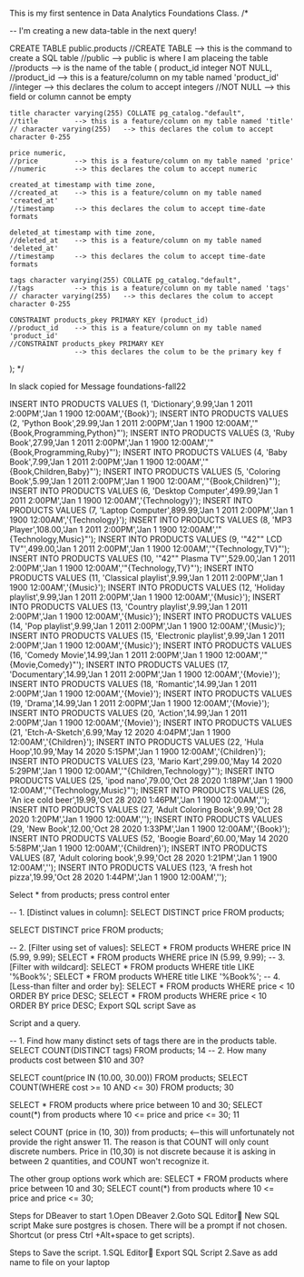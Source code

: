 This is my first sentence in Data Analytics Foundations Class.
/*

-- I'm creating a new data-table in the next query!

CREATE TABLE public.products
	//CREATE TABLE	--> this is the command to create a SQL table
	//public 		--> public is where I am placeing the table
	//products 		--> is the name of the table
(
    product_id integer NOT NULL,
    //product_id	--> this is a feature/column on my table named 'product_id'
    //integer		--> this declares the colum to accept integers
    //NOT NULL		--> this field or column cannot be empty

    title character varying(255) COLLATE pg_catalog."default",
    //title			--> this is a feature/column on my table named 'title'
    // character varying(255)	--> this declares the colum to accept character 0-255

    price numeric,
    //price			--> this is a feature/column on my table named 'price'
    //numeric		--> this declares the colum to accept numeric

    created_at timestamp with time zone,
    //created_at	--> this is a feature/column on my table named 'created_at'
    //timestamp		--> this declares the colum to accept time-date formats

    deleted_at timestamp with time zone,
    //deleted_at	--> this is a feature/column on my table named 'deleted_at'
    //timestamp		--> this declares the colum to accept time-date formats

    tags character varying(255) COLLATE pg_catalog."default",
    //tags			--> this is a feature/column on my table named 'tags'
    // character varying(255)	--> this declares the colum to accept character 0-255

    CONSTRAINT products_pkey PRIMARY KEY (product_id)
    //product_id	--> this is a feature/column on my table named 'product_id'
    //CONSTRAINT products_pkey PRIMARY KEY		
    				--> this declares the colum to be the primary key f
);
*/

In slack copied for Message foundations-fall22


INSERT INTO PRODUCTS VALUES (1, 'Dictionary',9.99,'Jan  1 2011  2:00PM','Jan  1 1900 12:00AM','{Book}');
INSERT INTO PRODUCTS VALUES (2, 'Python Book',29.99,'Jan  1 2011  2:00PM','Jan  1 1900 12:00AM','"{Book,Programming,Python}"');
INSERT INTO PRODUCTS VALUES (3, 'Ruby Book',27.99,'Jan  1 2011  2:00PM','Jan  1 1900 12:00AM','"{Book,Programming,Ruby}"');
INSERT INTO PRODUCTS VALUES (4, 'Baby Book',7.99,'Jan  1 2011  2:00PM','Jan  1 1900 12:00AM','"{Book,Children,Baby}"');
INSERT INTO PRODUCTS VALUES (5, 'Coloring Book',5.99,'Jan  1 2011  2:00PM','Jan  1 1900 12:00AM','"{Book,Children}"');
INSERT INTO PRODUCTS VALUES (6, 'Desktop Computer',499.99,'Jan  1 2011  2:00PM','Jan  1 1900 12:00AM','{Technology}');
INSERT INTO PRODUCTS VALUES (7, 'Laptop Computer',899.99,'Jan  1 2011  2:00PM','Jan  1 1900 12:00AM','{Technology}');
INSERT INTO PRODUCTS VALUES (8, 'MP3 Player',108.00,'Jan  1 2011  2:00PM','Jan  1 1900 12:00AM','"{Technology,Music}"');
INSERT INTO PRODUCTS VALUES (9, '"42"" LCD TV"',499.00,'Jan  1 2011  2:00PM','Jan  1 1900 12:00AM','"{Technology,TV}"');
INSERT INTO PRODUCTS VALUES (10, '"42"" Plasma TV"',529.00,'Jan  1 2011  2:00PM','Jan  1 1900 12:00AM','"{Technology,TV}"');
INSERT INTO PRODUCTS VALUES (11, 'Classical playlist',9.99,'Jan  1 2011  2:00PM','Jan  1 1900 12:00AM','{Music}');
INSERT INTO PRODUCTS VALUES (12, 'Holiday playlist',9.99,'Jan  1 2011  2:00PM','Jan  1 1900 12:00AM','{Music}');
INSERT INTO PRODUCTS VALUES (13, 'Country playlist',9.99,'Jan  1 2011  2:00PM','Jan  1 1900 12:00AM','{Music}');
INSERT INTO PRODUCTS VALUES (14, 'Pop playlist',9.99,'Jan  1 2011  2:00PM','Jan  1 1900 12:00AM','{Music}');
INSERT INTO PRODUCTS VALUES (15, 'Electronic playlist',9.99,'Jan  1 2011  2:00PM','Jan  1 1900 12:00AM','{Music}');
INSERT INTO PRODUCTS VALUES (16, 'Comedy Movie',14.99,'Jan  1 2011  2:00PM','Jan  1 1900 12:00AM','"{Movie,Comedy}"');
INSERT INTO PRODUCTS VALUES (17, 'Documentary',14.99,'Jan  1 2011  2:00PM','Jan  1 1900 12:00AM','{Movie}');
INSERT INTO PRODUCTS VALUES (18, 'Romantic',14.99,'Jan  1 2011  2:00PM','Jan  1 1900 12:00AM','{Movie}');
INSERT INTO PRODUCTS VALUES (19, 'Drama',14.99,'Jan  1 2011  2:00PM','Jan  1 1900 12:00AM','{Movie}');
INSERT INTO PRODUCTS VALUES (20, 'Action',14.99,'Jan  1 2011  2:00PM','Jan  1 1900 12:00AM','{Movie}');
INSERT INTO PRODUCTS VALUES (21, 'Etch-A-Sketch',6.99,'May 12 2020  4:04PM','Jan  1 1900 12:00AM','{Children}');
INSERT INTO PRODUCTS VALUES (22, 'Hula Hoop',10.99,'May 14 2020  5:15PM','Jan  1 1900 12:00AM','{Children}');
INSERT INTO PRODUCTS VALUES (23, 'Mario Kart',299.00,'May 14 2020  5:29PM','Jan  1 1900 12:00AM','"{Children,Technology}"');
INSERT INTO PRODUCTS VALUES (25, 'ipod nano',79.00,'Oct 28 2020  1:18PM','Jan  1 1900 12:00AM','"{Technology,Music}"');
INSERT INTO PRODUCTS VALUES (26, 'An ice cold beer',19.99,'Oct 28 2020  1:46PM','Jan  1 1900 12:00AM','');
INSERT INTO PRODUCTS VALUES (27, 'Adult Coloring Book',9.99,'Oct 28 2020  1:20PM','Jan  1 1900 12:00AM','');
INSERT INTO PRODUCTS VALUES (29, 'New Book',12.00,'Oct 28 2020  1:33PM','Jan  1 1900 12:00AM','{Book}');
INSERT INTO PRODUCTS VALUES (52, 'Boogie Board',60.00,'May 14 2020  5:58PM','Jan  1 1900 12:00AM','{Children}');
INSERT INTO PRODUCTS VALUES (87, 'Adult coloring book',9.99,'Oct 28 2020  1:21PM','Jan  1 1900 12:00AM','');
INSERT INTO PRODUCTS VALUES (123, 'A fresh hot pizza',19.99,'Oct 28 2020  1:44PM','Jan  1 1900 12:00AM','');

Select * from products;
press control enter



-- 1. [Distinct values in column]: SELECT DISTINCT price FROM products;

SELECT DISTINCT price FROM products;

-- 2. [Filter using set of values]: SELECT * FROM products WHERE price IN (5.99, 9.99);
SELECT * FROM products WHERE price IN (5.99, 9.99);
-- 3. [Filter with wildcard]: SELECT * FROM products WHERE title LIKE '%Book%';
SELECT * FROM products WHERE title LIKE '%Book%';
-- 4. [Less-than filter and order by]: SELECT * FROM products WHERE price < 10 ORDER BY price DESC;
SELECT * FROM products WHERE price < 10 ORDER BY price DESC;
Export SQL script
Save as

Script and a query.

-- 1. Find how many distinct sets of tags there are in the products table.
SELECT COUNT(DISTINCT tags) FROM products;
14
-- 2. How many products cost between $10 and 30?

SELECT count(price IN (10.00, 30.00)) FROM products;
SELECT COUNT(WHERE cost >= 10 AND <= 30) FROM products;
30

SELECT * FROM products where price between 10 and 30;
SELECT count(*) from products where 10 <= price and price <= 30;
11

 select COUNT (price in (10, 30)) from products; <--this will unfortunately not provide the right answer 11.
The reason is that  COUNT will only count discrete numbers.
Price in (10,30) is not discrete because it is asking in between 2 quantities, and COUNT won't recognize it.


The other group options work which are:
SELECT * FROM products where price between 10 and 30;
SELECT count(*) from products where 10 <= price and price <= 30;



Steps for DBeaver to start
1.Open DBeaver 
2.Goto SQL Editor New SQL script
Make sure postgres is chosen.  There will be a prompt if not chosen.
Shortcut (or press Ctrl +Alt+space to get scripts).



Steps to Save the script.
1.SQL Editor Export SQL Script
2.Save as add name to file on your laptop
